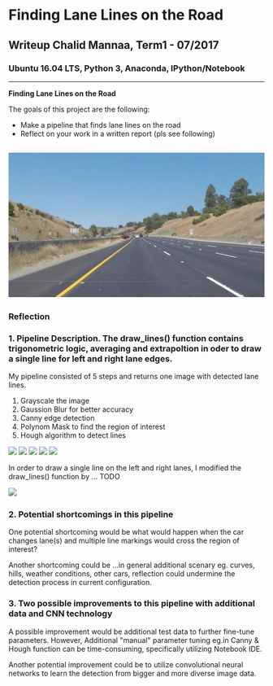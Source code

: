 # **Finding Lane Lines on the Road** 

## Writeup Chalid Mannaa, Term1 - 07/2017

### Ubuntu 16.04 LTS, Python 3, Anaconda, IPython/Notebook

---

**Finding Lane Lines on the Road**

The goals of this project are the following:
* Make a pipeline that finds lane lines on the road
* Reflect on your work in a written report (pls see following)

[//]: # (Image References)

[image0]: /initial_img_whiteCarLaneSwitch.jpg "Initial"
[image10]: /gray_img_whiteCarLaneSwitch.jpg "Grayscale"
[image11]: /blur_img_whiteCarLaneSwitch.jpg "Gauss Blur"
[image12]: /canny_edges_img_whiteCarLaneSwitch.jpg "Canny Edges"
[image13]: /masked_img_whiteCarLaneSwitch.jpg "Polynom Mask"
[image14]: /hough_lines_img_whiteCarLaneSwitch.jpg "Hough Lines"
[image15]: /weight_img_whiteCarLaneSwitch.jpg "Draw Line"

![alt text][image0]
---

### Reflection

### 1. Pipeline Description. The draw_lines() function contains trigonometric logic, averaging and extrapoltion in oder to draw a single line for left and right lane edges.

My pipeline consisted of 5 steps and returns one image with detected lane lines.
1. Grayscale the image 
2. Gaussion Blur for better accuracy 
3. Canny edge detection 
4. Polynom Mask to find the region of interest 
5. Hough algorithm to detect lines  

![]([image10])
![]([image11])
![](image12])
![]([image13])
![]([image14])

In order to draw a single line on the left and right lanes, I modified the draw_lines() function by ...
TODO

![]([image15])

### 2. Potential shortcomings in this pipeline


One potential shortcoming would be what would happen when the car changes lane(s) and multiple line markings would cross the region of interest?  

Another shortcoming could be ...in general additional scenary eg. curves, hills, weather conditions, other cars, reflection could undermine the detection process in current configuration. 


### 3. Two possible improvements to this pipeline with additional data and CNN technology

A possible improvement would be additional test data to further fine-tune parameters. However, Additional "manual" parameter tuning eg.in Canny & Hough function can be time-consuming, specifically utilizing Notebook IDE.

Another potential improvement could be to utilize convolutional neural networks to learn the detection from bigger and more diverse image data.
